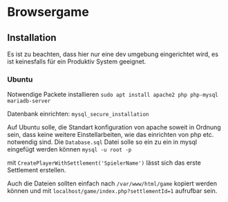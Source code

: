 # Browsergame

## Installation
Es ist zu beachten, dass hier nur eine dev umgebung eingerichtet wird, es ist keinesfalls für ein Produktiv System geeignet.

### Ubuntu
Notwendige Packete installieren
```sudo apt install apache2 php php-mysql mariadb-server```

Datenbank einrichten:
```mysql_secure_installation```

Auf Ubuntu solle, die Standart konfiguration von apache soweit in Ordnung sein, dass keine weitere Einstellarbeiten, wie das einrichten von php etc. notwendig sind.
Die `Database.sql` Datei solle so ein zu ein in mysql eingefügt werden können
```mysql -u root -p```

mit ```CreatePlayerWithSettlement('SpielerName')``` lässt sich das erste Settlement erstellen.

Auch die Dateien sollten einfach nach `/var/www/html/game` kopiert werden können und mit `localhost/game/index.php?settlementId=1` aufrufbar sein.
